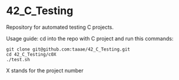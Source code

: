 # 42_C_Testing
Repository for automated testing C projects.

Usage guide:
cd into the repo with C project and run this commands:
```
git clone git@github.com:taaae/42_C_Testing.git
cd 42_C_Testing/c0X
./test.sh
```
X stands for the project number
